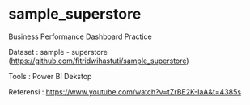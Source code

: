# sample_superstore
Business Performance Dashboard Practice

Dataset :
sample - superstore (https://github.com/fitridwihastuti/sample_superstore)

Tools :
Power BI Dekstop

Referensi :
https://www.youtube.com/watch?v=tZrBE2K-IaA&t=4385s
